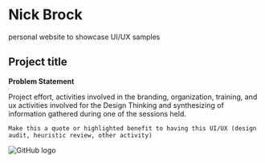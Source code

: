 # Nick Brock
personal website to showcase UI/UX samples



## Project title
**Problem Statement**
 
Project effort, activities involved in the branding, organization, training, and ux activities involved for the Design Thinking and synthesizing of information gathered during one of the sessions held.

```
Make this a quote or highlighted benefit to having this UI/UX (design audit, heuristic review, other activity) 
```

![GitHub logo](https://github.com/images/logos/octocat-logo-1200x630.png)
